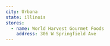 ```yaml
---
city: Urbana
state: illinois
stores:
  - name: World Harvest Gourmet Foods
    address: 306 W Springfield Ave
---
```

